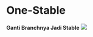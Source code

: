 # One-Stable
<strong>Ganti Branchnya Jadi Stable</strong>
<img src="https://www6.flamingtext.com/net-fu/proxy_form.cgi?&imageoutput=true&script=sketch-name&doScale=true&scaleWidth=1200&scaleHeight=800&fontsize=155&fillTextType=1&fillTextPattern=Warning&text=No%20Page%20Found%20:/"/>
